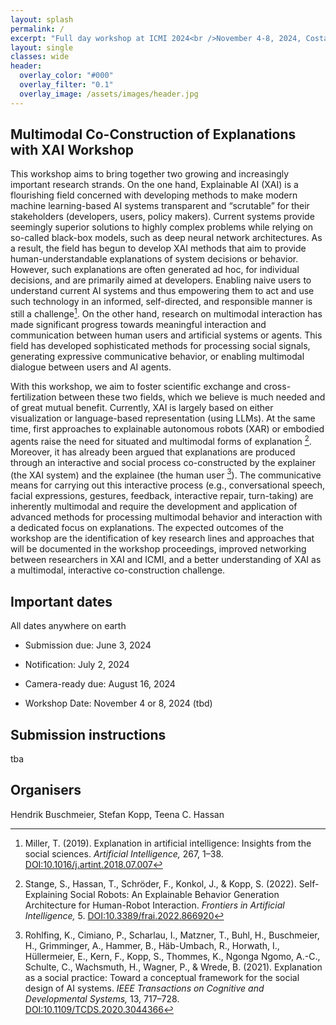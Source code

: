 ```yaml
---
layout: splash
permalink: /
excerpt: "Full day workshop at ICMI 2024<br />November 4-8, 2024, Costa Rica"
layout: single
classes: wide
header:
  overlay_color: "#000"
  overlay_filter: "0.1"
  overlay_image: /assets/images/header.jpg
---
```


## Multimodal Co-Construction of Explanations with XAI Workshop

This workshop aims to bring together two growing and increasingly important research strands. On the one hand, Explainable AI (XAI) is a flourishing field concerned with developing methods to make modern machine learning-based AI systems transparent and “scrutable” for their stakeholders (developers, users, policy makers). Current systems provide seemingly superior solutions to highly complex problems while relying on so-called black-box models, such as deep neural network architectures. As a result, the field has begun to develop XAI methods that aim to provide human-understandable explanations of system decisions or behavior. However, such explanations are often generated ad hoc, for individual decisions, and are primarily aimed at developers. Enabling naive users to understand current AI systems and thus empowering them to act and use such technology in an informed, self-directed, and responsible manner is still a challenge[^1]. On the other hand, research on multimodal interaction has made significant progress towards meaningful interaction and communication between human users and artificial systems or agents. This field has developed sophisticated methods for processing social signals, generating expressive communicative behavior, or enabling multimodal dialogue between users and AI agents.

With this workshop, we aim to foster scientific exchange and cross-fertilization between these two fields, which we believe is much needed and of great mutual benefit. Currently, XAI is largely based on either visualization or language-based representation (using LLMs). At the same time, first approaches to explainable autonomous robots (XAR) or embodied agents raise the need for situated and multimodal forms of explanation [^2]. Moreover, it has already been argued that explanations are produced through an interactive and social process co-constructed by the explainer (the XAI system) and the explainee (the human user [^3]). The communicative means for carrying out this interactive process (e.g., conversational speech, facial expressions, gestures, feedback, interactive repair, turn-taking) are inherently multimodal and require the development and application of advanced methods for processing multimodal behavior and interaction with a dedicated focus on explanations. The expected outcomes of the workshop are the identification of key research lines and approaches that will be documented in the workshop proceedings, improved networking between researchers in XAI and ICMI, and a better understanding of XAI as a multimodal, interactive co-construction challenge.


## Important dates

All dates anywhere on earth

* Submission due: June 3, 2024
* Notification: July 2, 2024
* Camera-ready due: August 16, 2024

* Workshop Date: November 4 or 8, 2024 (tbd)


## Submission instructions

tba


## Organisers

Hendrik Buschmeier, Stefan Kopp, Teena C. Hassan

[^1]: Miller, T. (2019). Explanation in artificial intelligence: Insights from the social sciences. _Artificial Intelligence,_ 267, 1–38. [DOI:10.1016/j.artint.2018.07.007](https://doi.org/10.1016/j.artint.2018.07.007)
[^2]: Stange, S., Hassan, T., Schröder, F., Konkol, J., & Kopp, S. (2022). Self-Explaining Social Robots: An Explainable Behavior Generation Architecture for Human-Robot Interaction. _Frontiers in Artificial Intelligence,_ 5. [DOI:10.3389/frai.2022.866920](https://doi.org/10.3389/frai.2022.866920)
[^3]: Rohlfing, K., Cimiano, P., Scharlau, I., Matzner, T., Buhl, H., Buschmeier, H., Grimminger, A., Hammer, B., Häb-Umbach, R., Horwath, I., Hüllermeier, E., Kern, F., Kopp, S., Thommes, K., Ngonga Ngomo, A.-C., Schulte, C., Wachsmuth, H., Wagner, P., & Wrede, B. (2021). Explanation as a social practice: Toward a conceptual framework for the social design of AI systems. _IEEE Transactions on Cognitive and Developmental Systems,_ 13, 717–728. [DOI:10.1109/TCDS.2020.3044366](https://doi.org/10.1109/TCDS.2020.3044366)


